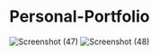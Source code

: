# Personal-Portfolio

![Screenshot (47)](https://user-images.githubusercontent.com/15875200/115132027-414b9b80-a01a-11eb-9495-791867580521.png)
![Screenshot (48)](https://user-images.githubusercontent.com/15875200/115132059-6f30e000-a01a-11eb-9df5-4c179a327f96.png)

